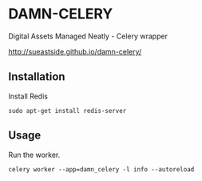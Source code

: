 DAMN-CELERY
====
Digital Assets Managed Neatly - Celery wrapper


http://sueastside.github.io/damn-celery/


Installation
----- 
Install Redis
 ```
sudo apt-get install redis-server
 ```
 
 Usage
 -----
 Run the worker.
 ```
 celery worker --app=damn_celery -l info --autoreload
 ```
